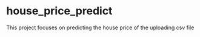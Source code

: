 # house_price_predict
This project focuses on predicting the house price of the uploading csv file 
